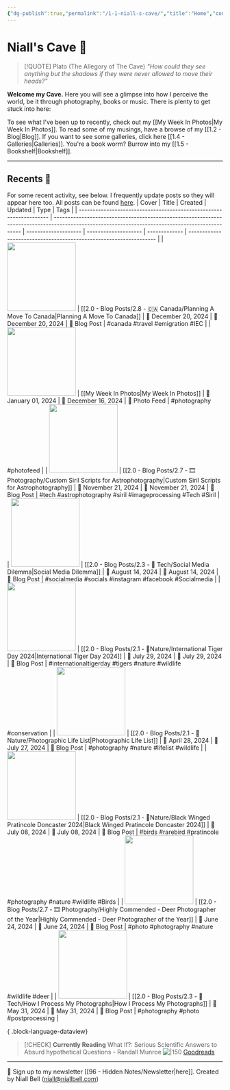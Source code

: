 ```yaml
---
{"dg-publish":true,"permalink":"/1-1-niall-s-cave/","title":"Home","contentClasses":"cards cards-cols-3 cards-cover cards-cover-no-border cards-title-hide-icons","tags":["gardenEntry"],"noteIcon":null,"created":"2024-04-07T21:59:11.083+01:00","updated":"2024-12-13T15:28:04.345+00:00"}
---
```


# Niall's Cave 🦇 

> [!QUOTE] Plato (The Allegory of The Cave)
> *"How could they see anything but the shadows if they were never allowed to move their heads?"*

**Welcome my Cave.** Here you will see a glimpse into how I perceive the world, be it through photography, books or music. There is plenty to get stuck into here:

To see what I've been up to recently, check out my [[My Week In Photos\|My Week In Photos]].
To read some of my musings, have a browse of my [[1.2 - Blog\|Blog]].
If you want to see some galleries, click here [[1.4 - Galleries\|Galleries]].
You're a book worm? Burrow into my [[1.5 - Bookshelf\|Bookshelf]].

---

## Recents 📝

For some recent activity, see below. I frequently update posts so they will appear here too. All posts can be found [here](https://niallbell.com/blog).
| Cover                                                               | Title                                                                                                                                            | Created              | Updated              | Type          | Tags                                                               |
| ------------------------------------------------------------------- | ------------------------------------------------------------------------------------------------------------------------------------------------ | -------------------- | -------------------- | ------------- | ------------------------------------------------------------------ |
| <img src='\-' style='height:160px;'/>                               | [[2.0 - Blog Posts/2.8 - 🇨🇦 Canada/Planning A Move To Canada\|Planning A Move To Canada]]                                                   | 📅 December 20, 2024 | 🔄 December 20, 2024 | 💭 Blog Post  | #canada #travel #emigration #IEC                                   |
| <img src='https://i.imgur.com/wB7hNMx.jpeg' style='height:160px;'/> | [[My Week In Photos\|My Week In Photos]]                                                                                                      | 📅 January 01, 2024  | 🔄 December 16, 2024 | 💭 Photo Feed | #photography #photofeed                                            |
| <img src='https://i.imgur.com/Izkx8aB.jpeg' style='height:160px;'/> | [[2.0 - Blog Posts/2.7 - 🎞️ Photography/Custom Siril Scripts for Astrophotography\|Custom Siril Scripts for Astrophotography]]               | 📅 November 21, 2024 | 🔄 November 21, 2024 | 💭 Blog Post  | #tech #astrophotography #siril #imageprocessing #Tech #Siril       |
| <img src='https://i.imgur.com/9wUq3cS.jpg' style='height:160px;'/>  | [[2.0 - Blog Posts/2.3 - 💾 Tech/Social Media Dilemma\|Social Media Dilemma]]                                                                 | 📅 August 14, 2024   | 🔄 August 14, 2024   | 💭 Blog Post  | #socialmedia #socials #instagram #facebook #Socialmedia            |
| <img src='https://i.imgur.com/BiYriQv.png' style='height:160px;'/>  | [[2.0 - Blog Posts/2.1 - 🌱Nature/International Tiger Day 2024\|International Tiger Day 2024]]                                                | 📅 July 29, 2024     | 🔄 July 29, 2024     | 💭 Blog Post  | #internationaltigerday #tigers #nature #wildlife #conservation     |
| <img src='https://i.imgur.com/7VfFNPl.jpeg' style='height:160px;'/> | [[2.0 - Blog Posts/2.1 - 🌱Nature/Photographic Life List\|Photographic Life List]]                                                            | 📅 April 28, 2024    | 🔄 July 27, 2024     | 💭 Blog Post  | #photography #nature #lifelist #wildlife                           |
| <img src='https://i.imgur.com/IJUcoJt.jpeg' style='height:160px;'/> | [[2.0 - Blog Posts/2.1 - 🌱Nature/Black Winged Pratincole Doncaster 2024\|Black Winged Pratincole Doncaster 2024]]                            | 📅 July 08, 2024     | 🔄 July 08, 2024     | 💭 Blog Post  | #birds #rarebird #pratincole #photography #nature #wildlife #Birds |
| <img src='https://i.imgur.com/8bzvnWQ.png' style='height:160px;'/>  | [[2.0 - Blog Posts/2.7 - 🎞️ Photography/Highly Commended - Deer Photographer of the Year\|Highly Commended - Deer Photographer of the Year]] | 📅 June 24, 2024     | 🔄 June 24, 2024     | 💭 Blog Post  | #photo #photography #nature #wildlife #deer                        |
| <img src='https://i.imgur.com/jo6fK8O.jpeg' style='height:160px;'/> | [[2.0 - Blog Posts/2.3 - 💾 Tech/How I Process My Photographs\|How I Process My Photographs]]                                                 | 📅 May 31, 2024      | 🔄 May 31, 2024      | 💭 Blog Post  | #photography #photo #postprocessing                                |

{ .block-language-dataview}

>[!CHECK] **Currently Reading**
>What If?: Serious Scientific Answers to Absurd hypothetical Questions - Randall Munroe
>![|150](https://images-na.ssl-images-amazon.com/images/S/compressed.photo.goodreads.com/books/1593704431i/54363390.jpg)
>[Goodreads](https://www.goodreads.com/book/show/54363390-what-if)


---
📧 Sign up to my newsletter [[96 - Hidden Notes/Newsletter\|here]].
Created by Niall Bell (niall@niallbell.com)

